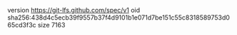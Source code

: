 version https://git-lfs.github.com/spec/v1
oid sha256:438d4c5ecb39f9557b37f4d9101b1e071d7be151c55c8318589753d065cd3f3c
size 7163

